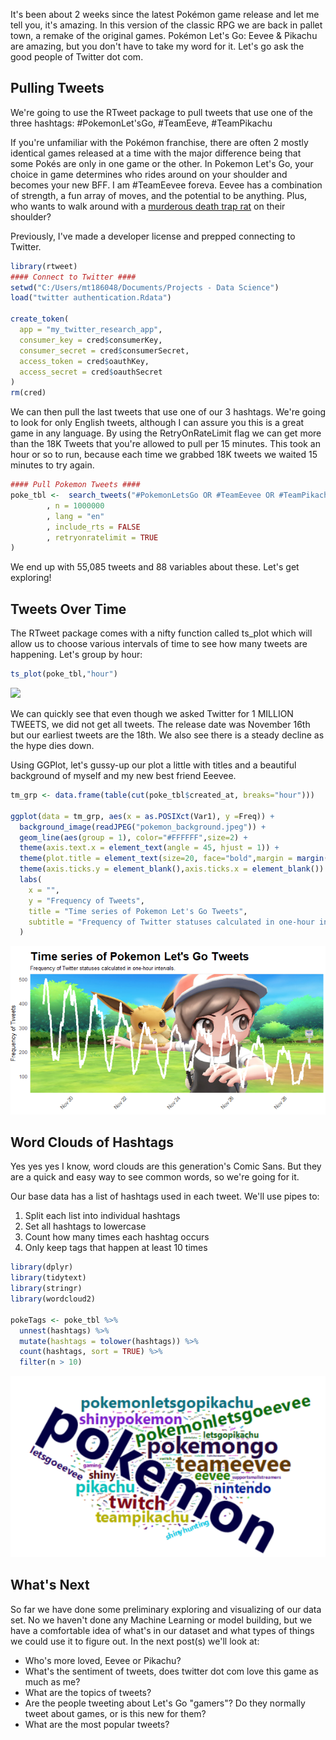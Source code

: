 It's been about 2 weeks since the latest Pokémon game release and let me tell you, it's amazing. In this version of the classic RPG we are back in pallet town, a remake of the original games. Pokémon Let's Go: Eevee & Pikachu are amazing, but you don't have to take my word for it. Let's go ask the good people of Twitter dot com. 

## Pulling Tweets
We're going to use the RTweet package to pull tweets that use one of the three hashtags: #PokemonLet'sGo, #TeamEeve, #TeamPikachu

If you're unfamiliar with the Pokémon franchise, there are often 2 mostly identical games released at a time with the major difference being that some Pokés are only in one game or the other. In Pokemon Let's Go, your choice in game determines who rides around on your shoulder and becomes your new BFF. I am #TeamEevee foreva. Eevee has a combination of strength, a fun array of moves, and the potential to be anything. Plus, who wants to walk around with a [murderous death trap rat](https://tomrocksmaths.com/2017/07/04/pokemaths-how-many-pikachus-does-it-take-to-power-a-light-bulb/) on their shoulder?

Previously, I've made a developer license and prepped connecting to Twitter. 
```r
library(rtweet)
#### Connect to Twitter ####
setwd("C:/Users/mt186048/Documents/Projects - Data Science")
load("twitter authentication.Rdata")

create_token(
  app = "my_twitter_research_app",
  consumer_key = cred$consumerKey,
  consumer_secret = cred$consumerSecret,
  access_token = cred$oauthKey,
  access_secret = cred$oauthSecret
)
rm(cred)
```

We can then pull the last tweets that use one of our 3 hashtags. We're going to look for only English tweets, although I can assure you this is a great game in any language. By using the RetryOnRateLimit flag we can get more than the 18K Tweets that you're allowed to pull per 15 minutes. This took an hour or so to run, because each time we grabbed 18K tweets we waited 15 minutes to try again. 

```r
#### Pull Pokemon Tweets ####
poke_tbl <-  search_tweets("#PokemonLetsGo OR #TeamEevee OR #TeamPikachu"
        , n = 1000000
        , lang = "en"
        , include_rts = FALSE
        , retryonratelimit = TRUE
)
```

We end up with 55,085 tweets and 88 variables about these. Let's get exploring!

## Tweets Over Time
The RTweet package comes with a nifty function called ts_plot which will allow us to choose various intervals of time to see how many tweets are happening. Let's group by hour:
```r
ts_plot(poke_tbl,"hour")
```
![](/images/pokemon_tweets_over_time1.png)

We can quickly see that even though we asked Twitter for 1 MILLION TWEETS, we did not get all tweets.  The release date was November 16th but our earliest tweets are the 18th. We also see there is a steady decline as the hype dies down.

Using GGPlot, let's gussy-up our plot a little with titles and a beautiful background of myself and my new best friend Eeevee.
```r
tm_grp <- data.frame(table(cut(poke_tbl$created_at, breaks="hour")))

ggplot(data = tm_grp, aes(x = as.POSIXct(Var1), y =Freq)) +
  background_image(readJPEG("pokemon_background.jpeg")) +
  geom_line(aes(group = 1), color="#FFFFFF",size=2) +
  theme(axis.text.x = element_text(angle = 45, hjust = 1)) + 
  theme(plot.title = element_text(size=20, face="bold",margin = margin(10,0,10,0))) +
  theme(axis.ticks.y = element_blank(),axis.ticks.x = element_blank()) +
  labs(
    x = "",
    y = "Frequency of Tweets",
    title = "Time series of Pokemon Let's Go Tweets",
    subtitle = "Frequency of Twitter statuses calculated in one-hour intervals."
  )

```

![](/images/pokemon_tweets_over_time.png)

## Word Clouds of Hashtags
Yes yes yes I know, word clouds are this generation's Comic Sans. But they are a quick and easy way to see common words, so we're going for it. 

Our base data has a list of hashtags used in each tweet. We'll use pipes to:

 1. Split each list into individual hashtags
 2. Set all hashtags to lowercase
 3. Count how many times each hashtag occurs
 4. Only keep tags that happen at least 10 times

```r
library(dplyr)
library(tidytext)
library(stringr)
library(wordcloud2)

pokeTags <- poke_tbl %>% 
  unnest(hashtags) %>% 
  mutate(hashtags = tolower(hashtags)) %>%
  count(hashtags, sort = TRUE) %>%
  filter(n > 10)
```
![](/images/pokemon_hashtag_wordcloud.png)

## What's Next
So far we have done some preliminary exploring and visualizing of our data set. No we haven't done any Machine Learning or model building, but we have a comfortable idea of what's in our dataset and what types of things we could use it to figure out. In the next post(s) we'll look at:

 - Who's more loved, Eevee or Pikachu?
 - What's the sentiment of tweets, does twitter dot com love this game as much as me?
 - What are the topics of tweets?
 - Are the people tweeting about Let's Go "gamers"? Do they normally tweet about games, or is this new for them?
 - What are the most popular tweets?
